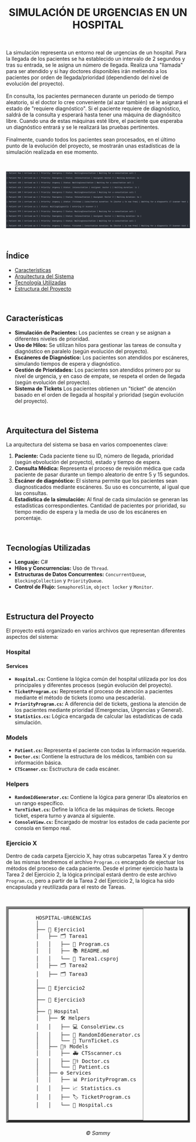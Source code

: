 <div align="center">
  
  # SIMULACIÓN DE URGENCIAS EN UN HOSPITAL
  
</div>

<br>

La simulación representa un entorno real de urgencias de un hospital. Para la llegada de los pacientes se ha establecido un intervalo de 2 segundos y tras su entrada, se le asigna un número de llegada. Realiza una "llamada" para ser atendido y si hay doctores disponibles irán metiendo a los pacientes por orden de llegada/prioridad (dependiendo del nivel de evolución del proyecto).
<br><br>
En consulta, los pacientes permanecen durante un periodo de tiempo aleatorio, si el doctor lo cree conveniente (al azar también) se le asignará el estado de "requiere diagnóstico". Si el paciente requiere de diagnóstico, saldrá de la consulta y esperará hasta tener una máquina de diagnósitco libre. Cuando una de estas máquinas esté libre, el paciente que esperaba un diagnóstico entrará y se le realizará las pruebas pertinentes.
<br><br>
Finalmente, cuando todos los pacientes sean procesados, en el último punto de la evolución del proyecto, se mostrarán unas estadísticas de la simulación realizada en ese momento.

<br>

![Imagen estética del programa](resources/esteticaprograma.png)

<br>

## Índice

- [Características](#características)
- [Arquitectura del Sistema](#arquitectura-del-sistema)
- [Tecnología Utilizadas](#tecnologías-utilizadas)
- [Estructura del Proyecto](#estructura-del-proyecto)

<br>

## Características

- **Simulación de Pacientes:** Los pacientes se crean y se asignan a diferentes niveles de prioridad.
- **Uso de Hilos:** Se utilizan hilos para gestionar las tareas de consulta y diagnóstico en paralelo (según evolución del proyecto).
- **Escáneres de Diagnóstico:** Los pacientes son atendidos por escáneres, simulando tiempos de espera y diagnóstico.
- **Gestión de Prioridades:** Los pacientes son atendidos primero por su nivel de urgencia, y en caso de empate, se respeta el orden de llegada (según evolución del proyecto).
- **Sistema de Tickets** Los pacientes obtienen un "ticket" de atención basado en el orden de llegada al hospital y prioridad (según evolución del proyecto).

<br>

## Arquitectura del Sistema

La arquitectura del sistema se basa en varios compoenentes clave:

1. **Paciente:** Cada paciente tiene su ID, número de llegada, prioridad (según ebvolución del proyecto), estado y tiempo de espera.
2. **Consulta Médica:** Representa el proceso de revisión médica que cada paciente de pasar durante un tiempo aleatorio de entre 5 y 15 segundos.
3. **Escáner de diagnóstico:** El sistema permite que los pacientes sean diagnosticados mediante escáneres. Su uso es concurrente, al igual que las consultas.
4. **Estadística de la simulación:** Al final de cada simulación se generan las estadísticas correspondientes. Cantidad de pacientes por prioridad, su tiempo medio de espera y la media de uso de los escáneres en porcentaje.

<br>

## Tecnologías Utilizadas

- **Lenguaje:** C#
- **Hilos y Concurrencias:** Uso de `Thread`.
- **Estructuras de Datos Concurrentes:**  `ConcurrentQueue`, `BlockingCollection` y `PriorityQueue`.
- **Control de Flujo:** `SemaphoreSlim`, `object locker` y `Monitor`.

<br>

## Estructura del Proyecto

El proyecto está organizado en varios archivos que representan diferentes aspectos del sistema:

### Hospital

#### Services
- **`Hospital.cs`:** Contiene la lógica común del hospital utilizada por los dos principales y diferentes procesos (según evolución del proyecto).
- **`TicketProgram.cs`:** Representa el proceso de atención a pacientes mediante el método de tickets (como una pescadería).
- **`PriorityProgram.cs`:** A diferencia del de tickets, gestiona la atención de los pacientes mediante prioridad (Emergencias, Urgencias y General).
- **`Statistics.cs`:** Lógica encargada de calcular las estadísticas de cada simulación.

### Models
- **`Patient.cs`:** Representa el paciente con todas la información requerida.
- **`Doctor.cs`:** Contiene la estructura de los médicos, también con su información básica.
- **`CTScanner.cs`:** Esctructura de cada escáner.

### Helpers
- **`RandomIdGenerator.cs`:** Contiene la lógica para generar IDs aleatorios en un rango específico.
- **`TurnTicket.cs`:** Define la lófica de las máquinas de tickets. Recoge ticket, espera turno y avanza al siguiente.
- **`ConsoleView.cs`:** Encargado de mostrar los estados de cada paciente por consola en tiempo real.

### Ejercicio X

Dentro de cada carpeta Ejercicio X, hay otras subcarpetas Tarea X y dentro de las mismas tendremos el archivo `Program.cs` encargado de ejectuar los métodos del proceso de cada paciente. Desde el primer ejercicio hasta la Tarea 2 del Ejercicio 2, la lógica principal estará dentro de este archivo `Program.cs`, pero a partir de la Tarea 2 del Ejercicio 2, la lógica ha sido encapsulada y reutilizada para el resto de Tareas.

<br>

<table align="center" border="6px">
  <tr>
    <td>
      <pre>
        HOSPITAL-URGENCIAS
        │
        ├── 📝 Ejercicio1
        │   ├── 🗂️ Tarea1
        │   │   ├── 📄 Program.cs
        │   │   ├── 📚 README.md
        │   │   └── 📁 Tarea1.csproj
        │   ├── 🗂️ Tarea2
        │   ├── 🗂️ Tarea3
        │
        ├── 📝 Ejercicio2
        │
        ├── 📝 Ejercicio3
        │
        ├── 🏥 Hospital
        │   ├── 🛠️ Helpers
        │   │   ├── 💻 ConsoleView.cs
        │   │   ├── 🔑 RandomIdGenerator.cs
        │   │   └── 📝 TurnTicket.cs
        │   ├── 🧑‍⚕️ Models
        │   │   ├── 🚑 CTSscanner.cs
        │   │   ├── 👨‍⚕️ Doctor.cs
        │   │   └── 🏥 Patient.cs
        │   ├── ⚙️ Services
        │   │   ├── 📊 PriorityProgram.cs
        │   │   ├── 📈 Statistics.cs
        │   │   ├── 🏷️ TicketProgram.cs
        │   │   └── 🏥 Hospital.cs
      </pre>
    </td>
  </tr>
</table>

<div align="center">

###### © Sammy

</div>
